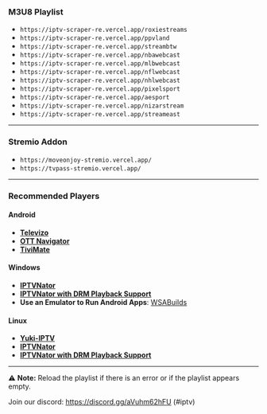 ### M3U8 Playlist
- ```https://iptv-scraper-re.vercel.app/roxiestreams```
- ```https://iptv-scraper-re.vercel.app/ppvland```
- ```https://iptv-scraper-re.vercel.app/streambtw```
- ```https://iptv-scraper-re.vercel.app/nbawebcast```
- ```https://iptv-scraper-re.vercel.app/mlbwebcast```
- ```https://iptv-scraper-re.vercel.app/nflwebcast```
- ```https://iptv-scraper-re.vercel.app/nhlwebcast```
- ```https://iptv-scraper-re.vercel.app/pixelsport```
- ```https://iptv-scraper-re.vercel.app/aesport```
- ```https://iptv-scraper-re.vercel.app/nizarstream```
- ```https://iptv-scraper-re.vercel.app/streameast```
---
### Stremio Addon
- ```https://moveonjoy-stremio.vercel.app/```
- ```https://tvpass-stremio.vercel.app/```
---

### Recommended Players
#### Android
- **[Televizo](https://play.google.com/store/apps/details?id=com.ottplay.ottplay&hl=en-US)**  
- **[OTT Navigator](https://ottnav.github.io/faq.html)**  
- **[TiviMate](https://play.google.com/store/apps/details?id=ar.tvplayer.tv)**  

#### Windows
- **[IPTVNator](https://github.com/4gray/iptvnator/releases/tag/v0.16.0)**  
- **[IPTVNator with DRM Playback Support](https://github.com/pigzillaaaaa/iptvnator-electron/releases/tag/v0.16.5)**  
- **Use an Emulator to Run Android Apps**: [WSABuilds](https://github.com/MustardChef/WSABuilds)  

#### Linux
- **[Yuki-IPTV](https://codeberg.org/liya/yuki-iptv)**  
- **[IPTVNator](https://github.com/4gray/iptvnator/releases/tag/v0.16.0)**  
- **[IPTVNator with DRM Playback Support](https://github.com/pigzillaaaaa/iptvnator-electron/releases/tag/v0.16.5)**  





---

⚠ **Note:** Reload the playlist if there is an error or if the playlist appears empty.



Join our discord: https://discord.gg/aVuhm62hFU (#iptv)

